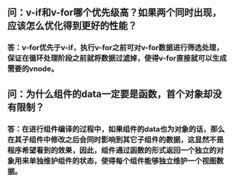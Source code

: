 ## 问：v-if和v-for哪个优先级高？如果两个同时出现，应该怎么优化得到更好的性能？ 
### 答：v-for优先于v-if，执行v-for之前可对v-for数据进行筛选处理，保证在循环处理阶段之前就将数据过滤掉，使得v-for直接就可以生成需要的vnode。 

## 问：为什么组件的data一定要是函数，首个对象却没有限制？ 

### 答：在进行组件编译的过程中，如果组件的data也为对象的话，那么在其子组件中修改之后会同时影响到其它子组件的数据，这显然不是程序希望看到的效果，因此，组件通过函数的形式返回一个独立的对象用来单独维护组件的状态，使得每个组件能够独立维护一个视图数据。

